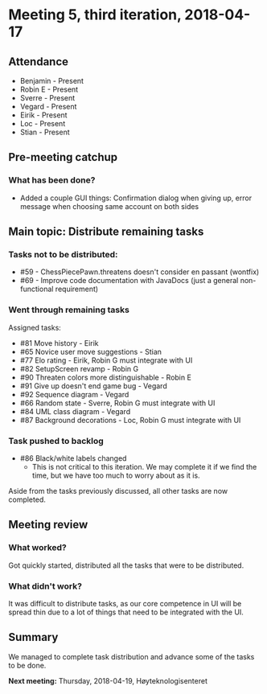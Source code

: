 # Meeting 5, third iteration, 2018-04-17

## Attendance

- Benjamin - Present
- Robin E - Present
- Sverre - Present
- Vegard - Present
- Eirik - Present
- Loc - Present
- Stian - Present

## Pre-meeting catchup

### What has been done?

- Added a couple GUI things: Confirmation dialog when giving up, error message when choosing same account on both sides

## Main topic: Distribute remaining tasks

### Tasks not to be distributed:

- #59 - ChessPiecePawn.threatens doesn't consider en passant (wontfix)
- #69 - Improve code documentation with JavaDocs (just a general non-functional
  requirement)

### Went through remaining tasks

Assigned tasks:

- #81 Move history                         - Eirik
- #65 Novice user move suggestions         - Stian
- #77 Elo rating                           - Eirik, Robin G must integrate with UI
- #82 SetupScreen revamp                   - Robin G
- #90 Threaten colors more distinguishable - Robin E
- #91 Give up doesn't end game bug         - Vegard
- #92 Sequence diagram                     - Vegard
- #66 Random state                         - Sverre, Robin G must integrate with UI
- #84 UML class diagram                    - Vegard
- #87 Background decorations               - Loc, Robin G must integrate with UI

### Task pushed to backlog
- #86 Black/white labels changed
  - This is not critical to this iteration. We may complete it if we find the time, but we have too much to worry about as it is.

Aside from the tasks previously discussed, all other tasks are now completed.

## Meeting review

### What worked?

Got quickly started, distributed all the tasks that were to be distributed.

### What didn't work?

It was difficult to distribute tasks, as our core competence in UI will be spread thin due to a lot of things that need to be integrated with the UI.

## Summary

We managed to complete task distribution and advance some of the tasks to be done.

**Next meeting:** Thursday, 2018-04-19, Høyteknologisenteret



